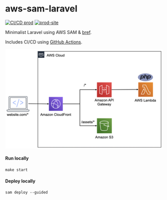 # aws-sam-laravel
[![CI/CD prod][cd_prod_badge]][cd_prod]
[![prod-site][prod_site_badge]][prod_site]


Minimalist Laravel using AWS SAM & [bref][bref]. 

Includes CI/CD using [GitHub Actions][ci_cd].

![alt text][design]

#### Run locally
`make start`

#### Deploy locally
`sam deploy --guided`

[bref]: https://bref.sh/
[ci_cd]: https://github.com/rdok/aws-sam-laravel/actions
[cd_prod_badge]: https://github.com/rdok/aws-sam-laravel/actions/workflows/deploy.yml/badge.svg?event=workflow_dispatch
[cd_prod]: https://github.com/rdok/aws-sam-laravel/actions/workflows/deploy.yml
[prod_site_badge]: https://img.shields.io/badge/prod-grey?style=flat-square&logo=heroku
[prod_site]: https://aws-sam-laravel-local.rdok.co.uk/
[design]: ./readme-design.png

